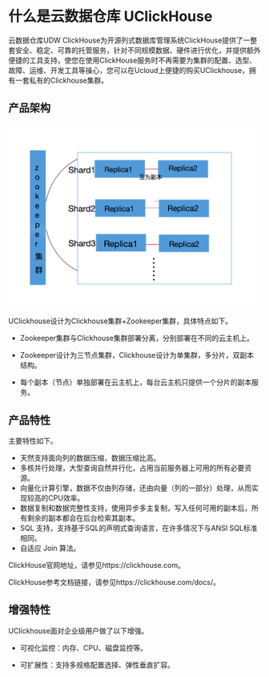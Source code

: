 # 什么是云数据仓库 UClickHouse

云数据仓库UDW ClickHouse为开源列式数据库管理系统ClickHouse提供了一整套安全、稳定、可靠的托管服务，针对不同规模数据、硬件进行优化，并提供额外便捷的工具支持，使您在使用ClickHouse服务时不再需要为集群的配置、选型、故障、运维、开发工具等操心，您可以在Ucloud上便捷的购买UClickhouse，拥有一套私有的Clickhouse集群。

## 产品架构

![image](images/image1.png)

UClickhouse设计为Clickhouse集群+Zookeeper集群，具体特点如下。

- Zookeeper集群与Clickhouse集群部署分离，分别部署在不同的云主机上。

- Zookeeper设计为三节点集群，Clickhouse设计为单集群，多分片，双副本结构。

- 每个副本（节点）单独部署在云主机上，每台云主机只提供一个分片的副本服务。

## 产品特性

主要特性如下。

- 天然支持面向列的数据压缩，数据压缩比高。
- 多核并行处理，大型查询自然并行化，占用当前服务器上可用的所有必要资源。
- 向量化计算引擎，数据不仅由列存储，还由向量（列的一部分）处理，从而实现较高的CPU效率。
- 数据复制和数据完整性支持，使用异步多主复制，写入任何可用的副本后，所有剩余的副本都会在后台检索其副本。
- SQL 支持，支持基于SQL的声明式查询语言，在许多情况下与ANSI SQL标准相同。
- 自适应 Join 算法。

ClickHouse官网地址，请参见https://clickhouse.com。

ClickHouse参考文档链接，请参见https://clickhouse.com/docs/。

## 增强特性

UClickhouse面对企业级用户做了以下增强。

- 可视化监控：内存、CPU、磁盘监控等。

- 可扩展性：支持多规格配置选择、弹性垂直扩容。

